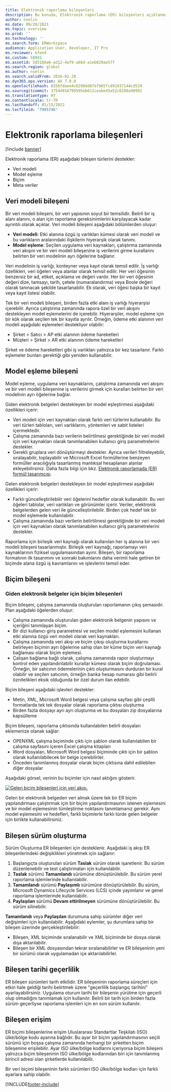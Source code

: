 ```yaml
---
title: Elektronik raporlama bileşenleri
description: Bu konuda, Elektronik raporlama (ER) bileşenleri açıklanmaktadır.
author: nselin
ms.date: 09/28/2021
ms.topic: overview
ms.prod: ''
ms.technology: ''
ms.search.form: ERWorkspace
audience: Application User, Developer, IT Pro
ms.reviewer: kfend
ms.custom: 58941
ms.assetid: 5d51b6a6-ad12-4af9-a66d-a1eb820ae57f
ms.search.region: global
ms.author: nselin
ms.search.validFrom: 2016-02-28
ms.dyn365.ops.version: AX 7.0.0
ms.openlocfilehash: 6356fdaee4c6298dd87ef965fcd91937144cd529
ms.sourcegitcommit: 3754d916799595eb611ceabe45a52c6280a98992
ms.translationtype: HT
ms.contentlocale: tr-TR
ms.lasthandoff: 01/15/2022
ms.locfileid: "7985746"
---
```

# <a name="electronic-reporting-components"></a>Elektronik raporlama bileşenleri

[!include [banner](../includes/banner.md)]

Elektronik raporlama (ER) aşağıdaki bileşen türlerini destekler:

- Veri modeli
- Model eşleme
- Biçim
- Meta veriler

## <a name="data-model-component"></a>Veri modeli bileşeni

Bir veri modeli bileşeni, bir veri yapısının soyut bir temsilidir. Belirli bir iş alanı alanını, o alan için raporlama gereksinimlerini karşılayacak kadar ayrıntılı olarak açıklar. Veri modeli bileşeni aşağıdaki bölümlerden oluşur:

- **Veri modeli**: Etki alanına özgü iş varlıkları kümesi olarak veri modeli ve bu varlıkların aralarındaki ilişkilerin hiyerarşik olarak tanımı.
- **Model eşleme**: Seçilen uygulama veri kaynakları, çalıştırma zamanında veri akışını ve bir veri modeli bileşenine iş verilerini girme kurallarını belirten bir veri modelinin ayrı öğelerine bağlanır.

Veri modelinin iş varlığı, konteyner veya kayıt olarak temsil edilir. İş varlığı özellikleri, veri öğeleri veya alanlar olarak temsil edilir. Her veri öğesinin benzersiz bir ad, etiket, açıklama ve değeri vardır. Her bir veri öğesinin değeri dize, tamsayı, tarih, çetele (numaralandırma) veya Boole değeri olarak tanınacak şekilde tasarlanabilir. Ek olarak, veri öğesi başka bir kayıt veya kayıt listesi olabilir.

Tek bir veri modeli bileşeni, birden fazla etki alanı iş varlığı hiyerarşisi içerebilir. Ayrıca çalıştırma zamanında rapora özel bir veri akışını destekleyen model eşlemelerini de içerebilir. Hiyerarşiler, model eşleme için bir kök olarak seçilen tek bir kayıtla ayrılır. Örneğin, ödeme etki alanının veri modeli aşağıdaki eşlemeleri destekliyor olabilir:


- Şirket \> Satıcı \> AP etki alanının ödeme hareketleri
- Müşteri \> Şirket \> AR etki alanının ödeme hareketleri

Şirket ve ödeme hareketleri gibi iş varlıkları yalnızca bir kez tasarlanır. Farklı eşlemeler bunları gerektiği gibi yeniden kullanabilir.

## <a name="model-mapping-component"></a>Model eşleme bileşeni

Model eşleme, uygulama veri kaynaklarını, çalıştırma zamanında veri akışını ve bir veri modeli bileşenine iş verilerini girmek için kuralları belirten bir veri modelinin ayrı öğelerine bağlar.

Giden elektronik belgeleri destekleyen bir model eşleştirmesi aşağıdaki özellikleri içerir:

- Veri modeli için veri kaynakları olarak farklı veri türlerini kullanabilir. Bu veri türleri tabloları, veri varlıklarını, yöntemleri ve sabit listeleri içermektedir.
- Çalışma zamanında bazı verilerin belirtilmesi gerektiğinde bir veri modeli için veri kaynakları olarak tanımlanabilen kullanıcı giriş parametrelerini destekler.
- Gerekli gruplara veri dönüştürmeyi destekler. Ayrıca verileri filtreleyebilir, sıralayabilir, toplayabilir ve Microsoft Excel formüllerine benzeyen formüller aracılığıyla tasarlanmış mantıksal hesaplanan alanlar ekleyebilirsiniz. Daha fazla bilgi için bkz. [Elektronik raporlamada (ER) formül tasarımcısı](general-electronic-reporting-formula-designer.md).

Gelen elektronik belgeleri destekleyen bir model eşleştirmesi aşağıdaki özellikleri içerir:

- Farklı güncelleştirilebilir veri öğelerini hedefler olarak kullanabilir. Bu veri öğeleri tablolar, veri varlıkları ve görünümler içerir. Veriler, elektronik belgelerden gelen veri ile güncelleştirilebilir. Birden çok hedef tek bir model eşlemede kullanılabilir.
- Çalışma zamanında bazı verilerin belirtilmesi gerektiğinde bir veri modeli için veri kaynakları olarak tanımlanabilen kullanıcı giriş parametrelerini destekler.

Raporlama için birleşik veri kaynağı olarak kullanılan her iş alanına bir veri modeli bileşeni tasarlanmıştır. Birleşik veri kaynağı, raporlamayı veri kaynaklarının fiziksel uygulamasından ayırır. Bileşen, bir raporlama formatının ilk tasarımını ve sonraki bakımlarını daha verimli hale getiren bir biçimde alana özgü iş kavramlarını ve işlevlerini temsil eder.

## <a name="format-component"></a>Biçim bileşeni

### <a name="format-components-for-outgoing-electronic-documents"></a>Giden elektronik belgeler için biçim bileşenleri

Biçim bileşeni, çalışma zamanında oluşturulan raporlamanın çıkış şemasıdır. Plan aşağıdaki öğelerden oluşur:

- Çalışma zamanında oluşturulan giden elektronik belgenin yapısını ve içeriğini tanımlayan biçim.
- Bir dizi kullanıcı giriş parametresi ve seçilen model eşlemesini kullanan etki alanına özgü veri modeli olarak veri kaynakları.
- Çalışma zamanında veri akışı ve biçim çıkışı oluşturma kurallarını belirleyen biçimin ayrı öğelerine sahip olan bir küme biçim veri kaynağı bağlaması olarak biçim eşlemesi.
- Çalışan bağlama bağlı olarak, çalışma zamanında rapor oluşturmayı kontrol eden yapılandırılabilir kurallar kümesi olarak biçim doğrulaması. Örneğin, bir satıcının ödemelerinin çıktı oluşturmasını durduran bir kural olabilir ve seçilen satıcının, örneğin banka hesap numarası gibi belirli öznitelikleri eksik olduğunda bir özel durum ilan edebilir.

Biçim bileşeni aşağıdaki işlevleri destekler:

- Metin, XML, Microsoft Word belgesi veya çalışma sayfası gibi çeşitli formatlarda tek tek dosyalar olarak raporlama çıktısı oluşturma
- Birden fazla dosyayı ayrı ayrı oluşturma ve bu dosyaları zip dosyalarına kapsülleme

Biçim bileşeni, raporlama çıktısında kullanılabilen belirli dosyaları eklemenize olanak sağlar:

- OPENXML çalışma biçiminde çıktı için şablon olarak kullanılabilen bir çalışma sayfasını içeren Excel çalışma kitapları
- Word dosyaları, Microsoft Word belgesi biçiminde çıktı için bir şablon olarak kullanılabilecek bir belge içerebilirler.
- Önceden tanımlanmış dosyalar olarak biçim çıktısına dahil edilebilen diğer dosyalar

Aşağıdaki görsel, verinin bu biçimler için nasıl aktığını gösterir.

[![Gelen biçim bileşenleri için veri akışı.](./media/ER-overview-03.png)](./media/ER-overview-03.png)

Gelen bir elektronik belgeden veri almak üzere tek bir ER biçim yapılandırması çalıştırmak için bir biçim yapılandırmasının istenen eşlemesini ve bir model eşlemesinin tümleştirme noktasını tanımlamanız gerekir. Aynı model eşlemesini ve hedefleri, farklı biçimlerle farklı türde gelen belgeler için birlikte kullanabilirsiniz.

## <a name="component-versioning"></a>Bileşen sürüm oluşturma

Sürüm Oluşturma ER bileşenleri için desteklenir. Aşağıdaki iş akışı ER bileşenlerindeki değişiklikleri yönetmek için sağlanır:

1. Başlangıçta oluşturulan sürüm **Taslak** sürüm olarak işaretlenir. Bu sürüm düzenlenebilir ve test çalıştırmaları için kullanılabilir.
2. **Taslak** sürümü **Tamamlandı** sürümüne dönüştürülebilir. Bu sürüm yerel raporlama işlemlerinde kullanılabilir.
3. **Tamamlandı** sürümü **Paylaşımlı** sürümüne dönüştürülebilir. Bu sürüm, Microsoft Dynamics Lifecycle Services (LCS) içinde yayımlanır ve genel raporlama işlemlerinde kullanılabilir.
4. **Paylaşılan** sürümü **Devam ettirilmeyen** sürümüne dönüştürülebilir. Bu sürüm silinebilir.

**Tamamlandı** veya **Paylaşılan** durumuna sahip sürümler diğer veri değişimleri için kullanılabilir. Aşağıdaki eylemler, şu durumlara sahip bir bileşen üzerinde gerçekleştirilebilir:

- Bileşen, XML biçiminde sıralanabilir ve XML biçiminde bir dosya olarak dışa aktarılabilir.
- Bileşen bir XML dosyasından tekrar sıralanabilirler ve ER bileşeninin yeni bir sürümü olarak uygulamadan içe aktarılabilirler.

## <a name="component-date-effectivity"></a>Bileşen tarihi geçerlilik

ER bileşen sürümleri tarih etkilidir. ER bileşeninin raporlama süreçleri için etkin hale geldiği tarihi belirtmek üzere "geçerlilik başlangıç tarihini" ayarlayabilirsiniz. Uygulama oturum tarihi bir bileşenin yürütme için geçerli olup olmadığını tanımlamak için kullanılır. Belirli bir tarih için birden fazla sürüm geçerliyse raporlama işlemleri için en son sürüm kullanılır.

## <a name="component-access"></a>Bileşen erişim

ER biçimi bileşenlerine erişim Uluslararası Standartlar Teşkilatı (ISO) ülke/bölge kodu ayarına bağlıdır. Bu ayar bir biçim yapılandırmasının seçili sürümü için boşsa çalışma zamanında herhangi bir şirketten biçim bileşenine erişilebilir. Ayar ISO ülke/bölge kodlarını içeriyorsa biçim bileşeni yalnızca biçim bileşeninin ISO ülke/bölge kodlarından biri için tanımlanmış birincil adresi olan şirketlerde kullanılabilir.

Bir veri biçimi bileşeninin farklı sürümleri ISO ülke/bölge kodları için farklı ayarlara sahip olabilir.

[!INCLUDE[footer-include](../../../includes/footer-banner.md)]

